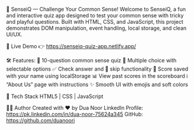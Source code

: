 🧠 SenseiQ — Challenge Your Common Sense!
Welcome to SenseiQ, a fun and interactive quiz app designed to test your common sense with tricky and playful questions. Built with HTML, CSS, and JavaScript, this project demonstrates DOM manipulation, event handling, local storage, and clean UI/UX.

🚀 Live Demo
👉 https://senseiq-quiz-app.netlify.app/

🛠️ Features:
🧩 10-question common sense quiz
🔘 Multiple choice with selectable options
✅ Check answer and 🔄 skip functionality
🧠 Score saved with your name using localStorage
📊 View past scores in the scoreboard
ℹ️ “About Us” page with instructions
✨ Smooth UI with emojis and soft colors

📁 Tech Stack 
HTML5 | CSS | JavaScript

🙋‍♀️ Author
Created with ❤️ by Dua Noor
LinkedIn Profile: https://pk.linkedin.com/in/dua-noor-75624a345
GitHub: https://github.com/duanoori
